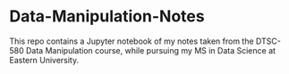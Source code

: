 # Data-Manipulation-Notes
This repo contains a Jupyter notebook of my notes taken from the DTSC-580 Data Manipulation course, while pursuing my MS in Data Science at Eastern University. 
